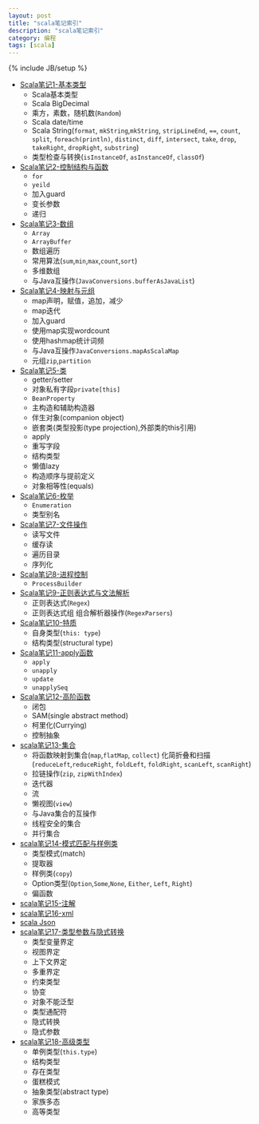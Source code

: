 ```yaml
---
layout: post
title: "scala笔记索引"
description: "scala笔记索引"
category: 编程
tags: [scala]
---
```

{% include JB/setup %}

* [Scala笔记1-基本类型](http://zhangjunhd.github.io/2013/12/16/scala-note1-data-type.html)
  * Scala基本类型
  * Scala BigDecimal
  * 乘方，素数，随机数(`Random`)
  * Scala date/time
  * Scala String(`format`, `mkString`,`mkString`, `stripLineEnd`, `==`, `count`, `split`, `foreach(println)`, `distinct`, `diff`, `intersect`, `take`, `drop`, `takeRight`, `dropRight`, `substring`)
  * 类型检查与转换(`isInstanceOf`, `asInstanceOf`, `classOf`)
* [Scala笔记2-控制结构与函数](http://zhangjunhd.github.io/2013/12/17/scala-note2-condition-and-function.html)
  * `for`
  * `yeild`
  * 加入guard
  * 变长参数
  * 递归
* [Scala笔记3-数组](http://zhangjunhd.github.io/2013/12/18/scala-note3-array.html)
  * `Array`
  * `ArrayBuffer`
  * 数组遍历
  * 常用算法(`sum`,`min`,`max`,`count`,`sort`)
  * 多维数组
  * 与Java互操作(`JavaConversions.bufferAsJavaList`)
* [Scala笔记4-映射与元组](http://zhangjunhd.github.io/2013/12/19/scala-note4-map-and-tuple.html)
  * map声明，赋值，追加，减少
  * map迭代
  * 加入guard
  * 使用map实现wordcount
  * 使用hashmap统计词频
  * 与Java互操作`JavaConversions.mapAsScalaMap`
  * 元组`zip`,`partition`
* [Scala笔记5-类](http://zhangjunhd.github.io/2013/12/20/scala-note5-class.html)
  * getter/setter
  * 对象私有字段`private[this]`
  * `BeanProperty`
  * 主构造和辅助构造器
  * 伴生对象(companion object)
  * 嵌套类(类型投影(type projection),外部类的this引用)
  * apply
  * 重写字段
  * 结构类型
  * 懒值lazy
  * 构造顺序与提前定义
  * 对象相等性(equals)
* [Scala笔记6-枚举](http://zhangjunhd.github.io/2013/12/21/scala-note6-enumeration.html)
  * `Enumeration`
  * 类型别名
* [Scala笔记7-文件操作](http://zhangjunhd.github.io/2013/12/22/scala-note7-file.html)
  * 读写文件
  * 缓存读
  * 遍历目录
  * 序列化
* [Scala笔记8-进程控制](http://zhangjunhd.github.io/2013/12/23/scala-note8-process.html)
  * `ProcessBuilder`
* [Scala笔记9-正则表达式与文法解析](http://zhangjunhd.github.io/2013/12/24/scala-note9-regex.html)
  * 正则表达式(`Regex`)
  * 正则表达式组
  组合解析器操作(`RegexParsers`)
* [Scala笔记10-特质](http://zhangjunhd.github.io/2013/12/25/scala-note10-trait.html)
  * 自身类型(`this: type`)
  * 结构类型(structural type)
* [Scala笔记11-apply函数](http://zhangjunhd.github.io/2013/12/26/scala-note11-apply.html)
  * `apply`
  * `unapply`
  * `update`
  * `unapplySeq`
* [Scala笔记12-高阶函数](http://zhangjunhd.github.io/2013/12/27/scala-note12-high-order-function.html)
  * 闭包
  * SAM(single abstract method)
  * 柯里化(Currying)
  * 控制抽象
* [scala笔记13-集合](http://zhangjunhd.github.io/2013/12/31/scala-note13-collections.html)
  * 将函数映射到集合(`map`,`flatMap`, `collect`)
  化简折叠和扫描(`reduceLeft`,`reduceRight`, `foldLeft`, `foldRight`, `scanLeft`, `scanRight`)
  * 拉链操作(`zip`, `zipWithIndex`)
  * 迭代器
  * 流
  * 懒视图(`view`)
  * 与Java集合的互操作
  * 线程安全的集合
  * 并行集合
* [scala笔记14-模式匹配与样例类](http://zhangjunhd.github.io/2013/12/31/scala-note14-pattern-match.html)
  * 类型模式(match)
  * 提取器
  * 样例类(`copy`)
  * Option类型(`Option`,`Some`,`None`, `Either`, `Left`, `Right`)
  * 偏函数
* [scala笔记15-注解](http://zhangjunhd.github.io/2013/12/31/scala-note15-annotations.html)
* [scala笔记16-xml](http://zhangjunhd.github.io/2014/01/01/scala-note16-xml.html) 
* [scala Json](http://www.furida.mu/blog/2012/09/18/beautiful-json-parsing-in-scala/)  
* [scala笔记17-类型参数与隐式转换](http://zhangjunhd.github.io/2014/01/01/scala-note17-type-parameters.html)
  * 类型变量界定
  * 视图界定
  * 上下文界定
  * 多重界定
  * 约束类型
  * 协变
  * 对象不能泛型
  * 类型通配符
  * 隐式转换
  * 隐式参数
* [scala笔记18-高级类型](http://zhangjunhd.github.io/2014/01/02/scala-note18-advanced-types.html)
  * 单例类型(`this.type`)
  * 结构类型
  * 存在类型
  * 蛋糕模式
  * 抽象类型(abstract type)
  * 家族多态
  * 高等类型

